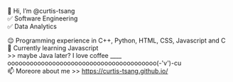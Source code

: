 👋 Hi, I’m @curtis-tsang<br />
✅ Software Engineering<br />
✅ Data Analytics<br />

😌 Programming experience in C++, Python, HTML, CSS, Javascript and C<br />
🌱 Currently learning Javascript<br />
    >> maybe Java later? I love coffee   ____<br />
oooooooooooooooooooooooooooooooooooooooo(-'v')-cu<br />
📫 Moreore about me >> https://curtis-tsang.github.io/<br />

<!---
curtis-tsang/curtis-tsang is a ✨ special ✨ repository because its `README.md` (this file) appears on your GitHub profile.
You can click the Preview link to take a look at your changes.
--->
